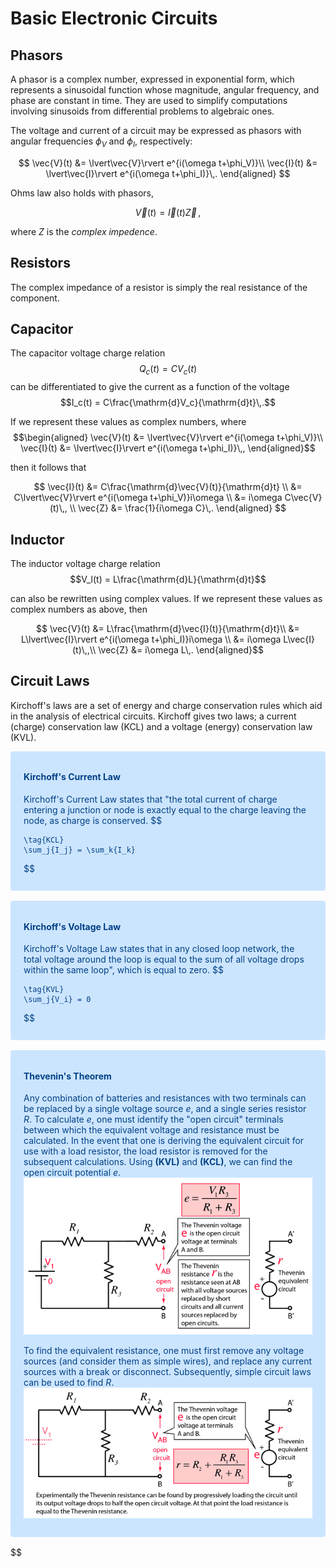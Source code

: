 # Basic Electronic Circuits

## Phasors

A phasor is a complex number, expressed in exponential form, which represents a sinusoidal function whose magnitude, angular frequency, and phase are constant in time. They are used to simplify computations involving sinusoids from differential problems to algebraic ones.

The voltage and current of a circuit may be expressed as phasors with angular frequencies $\phi_V$ and $\phi_I$, respectively:

$$
    \vec{V}(t) &= \lvert\vec{V}\rvert e^{i(\omega t+\phi_V)}\\
    \vec{I}(t) &= \lvert\vec{I}\rvert e^{i(\omega t+\phi_I)}\,.
    \end{aligned}
$$

Ohms law also holds with phasors,

$$
    \vec{V}(t) = \vec{I}(t) \vec{Z}\,,
$$

where $Z$ is the _complex impedence_.

## Resistors

The complex impedance of a resistor is simply the real resistance of the
component.

## Capacitor

The capacitor voltage charge relation $$Q_c(t)=CV_c(t)$$ can be
differentiated to give the current as a function of the voltage
$$I_c(t) = C\frac{\mathrm{d}V_c}{\mathrm{d}t}\,.$$

If we represent these values as complex numbers, where $$\begin{aligned}
        \vec{V}(t) &= \lvert\vec{V}\rvert e^{i(\omega t+\phi_V)}\\
        \vec{I}(t) &= \lvert\vec{I}\rvert e^{i(\omega t+\phi_I)}\,,
    \end{aligned}$$

then it follows that

$$
        \vec{I}(t) &= C\frac{\mathrm{d}\vec{V}(t)}{\mathrm{d}t} \\
                   &= C\lvert\vec{V}\rvert e^{i(\omega t+\phi_V)}i\omega \\
                   &= i\omega C\vec{V}(t)\,, \\
        \vec{Z} &= \frac{1}{i\omega C}\,.
    \end{aligned}
$$

## Inductor

The inductor voltage charge relation $$V_l(t) = L\frac{\mathrm{d}L}{\mathrm{d}t}$$

can also be rewritten using complex values. If we represent these values as complex numbers as above, then

$$
        \vec{V}(t) &= L\frac{\mathrm{d}\vec{I}(t)}{\mathrm{d}t}\\
         &= L\lvert\vec{I}\rvert e^{i(\omega t+\phi_I)}i\omega  \\
         &= i\omega L\vec{I}(t)\,,\\
        \vec{Z} &= i\omega L\,.
    \end{aligned}$$

Circuit Laws
------------
Kirchoff's laws are a set of energy and charge conservation rules which aid in the analysis of electrical circuits. Kirchoff gives two laws; a current (charge) conservation law (KCL) and a voltage (energy)
conservation law (KVL).

<div style="color: #004085;background-color: #cce5ff;border-color: #b8daff;position: relative;padding: .75rem 1.25rem;margin-bottom: 1rem;border: 1px solid transparent;border-radius: .25rem;">

#### Kirchoff's Current Law

Kirchoff's Current Law states that "the total current of charge
entering a junction or node is exactly equal to the charge leaving the
node, as charge is conserved.
$$

    \tag{KCL}
    \sum_j{I_j} = \sum_k{I_k}

$$
</div>

<div style="color: #004085;background-color: #cce5ff;border-color: #b8daff;position: relative;padding: .75rem 1.25rem;margin-bottom: 1rem;border: 1px solid transparent;border-radius: .25rem;">

#### Kirchoff's Voltage Law

Kirchoff's Voltage Law states that in any closed loop network, the total
voltage around the loop is equal to the sum of all voltage drops within
the same loop", which is equal to zero.
$$

    \tag{KVL}
    \sum_j{V_i} = 0

$$
</div>

<div style="color:#004085;background-color:#cce5ff;border-color:#b8daff;position:relative;padding:.75rem 1.25rem;margin-bottom:1rem;border:1px solid transparent;border-radius:.25rem;">

#### Thevenin's Theorem
Any combination of batteries and resistances with two terminals can be
replaced by a single voltage source $e$, and a single series resistor
$R$.
To calculate $e$, one must identify the "open circuit" terminals between which the equivalent voltage and resistance must be calculated. In the event that one is deriving the equivalent circuit for use with a load resistor, the load resistor is removed for the subsequent calculations. Using **(KVL)** and **(KCL)**, we can find the open circuit potential $e$.
![Finding the Thevenin Voltage.](images/theve2.png)

To find the equivalent resistance, one must first remove any voltage sources (and consider them as simple wires), and replace any current sources with a break or disconnect. Subsequently, simple circuit laws can be used to find $R$.
![Finding the Norton/Thevenin resistance.](images/theve3.png)
</div>
$$
